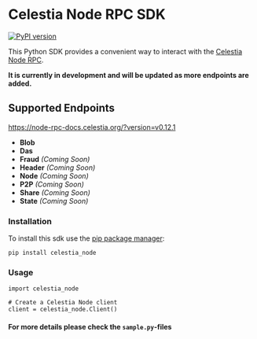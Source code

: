 # Celestia Node RPC SDK
[![PyPI version](https://badge.fury.io/py/celestia-node.svg)](https://badge.fury.io/py/celestia-node)

This Python SDK provides a convenient way to interact with the [Celestia Node RPC](https://docs.celestia.org/developers/node-tutorial).

**It is currently in development and will be updated as more endpoints are added.**

## Supported Endpoints
https://node-rpc-docs.celestia.org/?version=v0.12.1

- **Blob**
- **Das**
- **Fraud** *(Coming Soon)*
- **Header** *(Coming Soon)*
- **Node** *(Coming Soon)*
- **P2P** *(Coming Soon)*
- **Share** *(Coming Soon)*
- **State** *(Coming Soon)*


### Installation
To install this sdk use the [pip package manager](https://pip.pypa.io/en/stable/):
```
pip install celestia_node
```

### Usage
```
import celestia_node

# Create a Celestia Node client
client = celestia_node.Client()
```
#### For more details please check the `sample.py`-files
